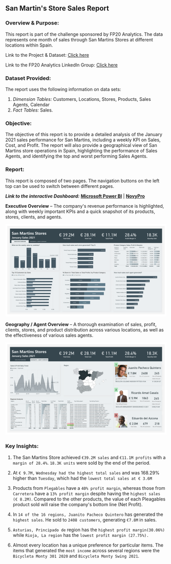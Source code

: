
## San Martin's Store Sales Report

### Overview & Purpose:
This report is part of the challenge sponsored by FP20 Analytics. The data represents one month of sales through San Martins Stores at different locations within Spain.

Link to the Project & Dataset: [Click here](https://www.linkedin.com/feed/update/urn:li:activity:7018113830710833153?utm_source=share&utm_medium=member_desktop)

Link to the FP20 Analytics LinkedIn Group:  [Click here](https://www.linkedin.com/groups/12751070/)

### Dataset Provided:
The report uses the following information on data sets: 
1. *Dimension Tables:*  Customers, Locations, Stores, Products, Sales Agents, Calendar
2. *Fact Tables:* Sales.

### Objective: 
The objective of this report is to provide a detailed analysis of the January 2021 sales performance for San Martins, including a weekly KPI on Sales, Cost, and Profit. The report will also provide a geographical view of San Martins store operations in Spain, highlighting the performance of Sales Agents, and identifying the top and worst performing Sales Agents.

### Report:
This report is composed of two pages. The navigation buttons on the left top can be used to switch between different pages.

***Link to the interactive Dashboard:*** **[Microsoft Power BI](https://app.powerbi.com/view?r=eyJrIjoiNDg2NjJmZDktY2EwOC00NzRhLWIxMmQtMWNhMGNlNGVhZGQ1IiwidCI6ImRmODY3OWNkLWE4MGUtNDVkOC05OWFjLWM4M2VkN2ZmOTVhMCJ9)** | **[NovyPro](https://www.novypro.com/project/powerbi-salesreport)**

**Executive Overview** – The company's revenue performance is highlighted, along with weekly important KPIs and a quick snapshot of its products, stores, clients, and agents.

![Executive Overview](https://raw.githubusercontent.com/manish-182/FP20-Analytics-Sans-Martins-Store-Sales-Report/main/images/Executive%20Overview.png)

**Geography / Agent Overview** – A thorough examination of sales, profit, clients, stores, and product distribution across various locations, as well as the effectiveness of various sales agents.

![Location/Agent Analysis](https://raw.githubusercontent.com/manish-182/FP20-Analytics-Sans-Martins-Store-Sales-Report/main/images/Geography-Agent%20Overview.png)

### Key Insights:

1. The San Martins Store achieved `€39.2M sales` and `€11.1M profits` with a `margin of 28.4%`. `18.3K units` were sold by the end of the period. 

2. At `€ 9.7M,` `Wednesday had the highest total sales` and was 168.29% higher than `Tuesday`, which had the `lowest total sales at € 3.6M`

3. Products from `Plegables` have a `40% profit margin`, whereas those from `Carretera` have a `13% profit margin` despite having the `highest sales (€ 8.2M)`. Compared to the other products, the value of each Pleagables product sold will raise the company's bottom line (Net Profit).

4. In `14 of the 16 regions, Juanito Pacheco Quintero` has generated the `highest sales`. He sold to `2408 customers`, generating `€7.8M` in sales.

5. `Asturias, Principado de` region has the `highest profit margin(30.06%)` while `Rioja, La region` has the `lowest profit margin (27.75%).`

6. Almost every location has a unique preference for particular items. The items that generated the `most income` across several regions were the `Bicycleta Monty 301 2020` and `Bicycleta Monty Swing 2021`. 

